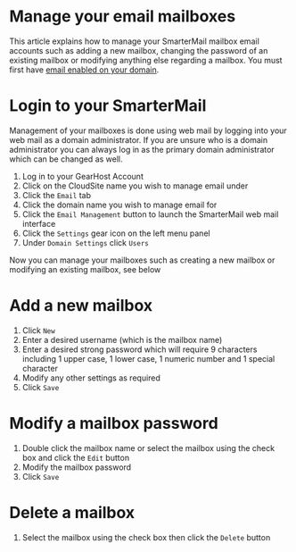 # Manage your email mailboxes
This article explains how to manage your SmarterMail mailbox email accounts such as adding a new mailbox, changing the password of an existing mailbox or modifying anything else regarding a mailbox. You must first have [email enabled on your domain](https://www.gearhost.com/documentation/enable-email).

#  Login to your SmarterMail
Management of your mailboxes is done using web mail by logging into your web mail as a domain administrator. If you are unsure who is a domain administrator you can always log in as the primary domain administrator which can be changed as well.

1. Log in to your GearHost Account
2. Click on the CloudSite name you wish to manage email under
3. Click the `Email` tab
4. Click the domain name you wish to manage email for
5. Click the `Email Management` button to launch the SmarterMail web mail interface
6. Click the `Settings` gear icon on the left menu panel
7. Under `Domain Settings` click `Users`

Now you can manage your mailboxes such as creating a new mailbox or modifying an existing mailbox, see below

#  Add a new mailbox
1. Click `New`
2. Enter a desired username (which is the mailbox name)
3. Enter a desired strong password which will require 9 characters including 1 upper case, 1 lower case, 1 numeric number and 1 special character
4. Modify any other settings as required
5. Click `Save`

#  Modify a mailbox password
1. Double click the mailbox name or select the mailbox using the check box and click the `Edit` button
2. Modify the mailbox password
3. Click `Save`

#  Delete a mailbox
1. Select the mailbox using the check box then click the `Delete` button
